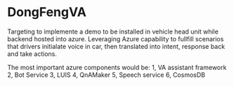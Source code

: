 # DongFengVA

Targeting to implemente a demo to be installed in vehicle head unit while backend hosted into azure.
Leveraging Azure capability to fullfill scenarios that drivers initialate voice in car, then translated into intent, response back and take actions.

The most important azure components would be:
1, VA assistant framework
2, Bot Service
3, LUIS
4, QnAMaker
5, Speech service
6, CosmosDB

